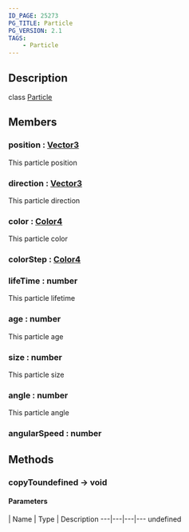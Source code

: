 ```yaml
---
ID_PAGE: 25273
PG_TITLE: Particle
PG_VERSION: 2.1
TAGS:
    - Particle
---
```

## Description

class [Particle](/classes/2.4/Particle)



## Members

### position : [Vector3](/classes/2.4/Vector3)

This particle position

### direction : [Vector3](/classes/2.4/Vector3)

This particle direction

### color : [Color4](/classes/2.4/Color4)

This particle color

### colorStep : [Color4](/classes/2.4/Color4)



### lifeTime : number

This particle lifetime

### age : number

This particle age

### size : number

This particle size

### angle : number

This particle angle

### angularSpeed : number



## Methods

### copyToundefined &rarr; void



#### Parameters
 | Name | Type | Description
---|---|---|---
undefined
